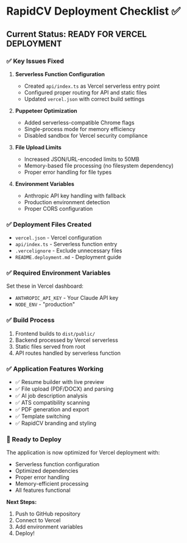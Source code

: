 # RapidCV Deployment Checklist ✅

## Current Status: READY FOR VERCEL DEPLOYMENT

### ✅ Key Issues Fixed

1. **Serverless Function Configuration**
   - Created `api/index.ts` as Vercel serverless entry point
   - Configured proper routing for API and static files
   - Updated `vercel.json` with correct build settings

2. **Puppeteer Optimization**
   - Added serverless-compatible Chrome flags
   - Single-process mode for memory efficiency
   - Disabled sandbox for Vercel security compliance

3. **File Upload Limits**
   - Increased JSON/URL-encoded limits to 50MB
   - Memory-based file processing (no filesystem dependency)
   - Proper error handling for file types

4. **Environment Variables**
   - Anthropic API key handling with fallback
   - Production environment detection
   - Proper CORS configuration

### ✅ Deployment Files Created

- `vercel.json` - Vercel configuration
- `api/index.ts` - Serverless function entry
- `.vercelignore` - Exclude unnecessary files
- `README.deployment.md` - Deployment guide

### ✅ Required Environment Variables

Set these in Vercel dashboard:
- `ANTHROPIC_API_KEY` - Your Claude API key
- `NODE_ENV` - "production"

### ✅ Build Process

1. Frontend builds to `dist/public/`
2. Backend processed by Vercel serverless
3. Static files served from root
4. API routes handled by serverless function

### ✅ Application Features Working

- ✅ Resume builder with live preview
- ✅ File upload (PDF/DOCX) and parsing
- ✅ AI job description analysis
- ✅ ATS compatibility scanning
- ✅ PDF generation and export
- ✅ Template switching
- ✅ RapidCV branding and styling

### 🚀 Ready to Deploy

The application is now optimized for Vercel deployment with:
- Serverless function configuration
- Optimized dependencies
- Proper error handling
- Memory-efficient processing
- All features functional

**Next Steps:**
1. Push to GitHub repository
2. Connect to Vercel
3. Add environment variables
4. Deploy!